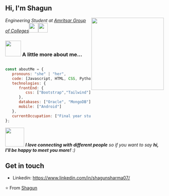 ## Hi, I'm Shagun
<img align='right' src="https://media.giphy.com/media/ieyl9zmCjO4b4t6qoY/giphy.gif" width="230">
<p><em>Engineering Student at <a href="https://agcamritsar.in/">Amritsar Group of Colleges</a><img src="https://media.giphy.com/media/fYSnHlufseco8Fh93Z/giphy.gif" width="30"><img src="https://media.giphy.com/media/WUlplcMpOCEmTGBtBW/giphy.gif" width="30"> 
</em></p>

### <img src="https://media.giphy.com/media/VgCDAzcKvsR6OM0uWg/giphy.gif" width="50"> A little more about me... 

```javascript

const aboutMe = {
   pronouns: "she" | "her",
   code: [Javascript, HTML, CSS, Python, Java,PHP],
   technologies: {
      frontEnd: {
         css: ["Bootstrap","Tailwind"]
      },
      databases: ["Oracle", "MongoDB"],
      mobile: ["Android"]
   },
   currentOccupation: ["Final year student, open for internships"],
};
```
<img src="https://media.giphy.com/media/LnQjpWaON8nhr21vNW/giphy.gif" width="60"> <em><b>I love connecting with different people</b> so if you want to say <b>hi, I'll be happy to meet you more!</b> :)</em>

## Get in touch

- Linkedin: https://www.linkedin.com/in/shagunsharma07/

⭐️ From [Shagun](https://github.com/shagunsharmadev)
